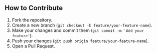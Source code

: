 ## How to Contribute

1. Fork the repository.
2. Create a new branch (`git checkout -b feature/your-feature-name`).
3. Make your changes and commit them (`git commit -m 'Add your feature'`).
4. Push your changes (`git push origin feature/your-feature-name`).
5. Open a Pull Request.
